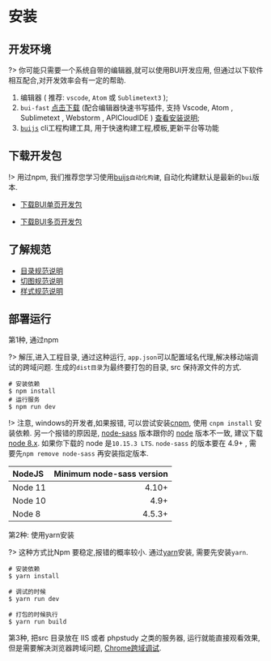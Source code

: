 # 安装

## 开发环境
?> 你可能只需要一个系统自带的编辑器,就可以使用BUI开发应用, 但通过以下软件相互配合,对开发效率会有一定的帮助.

1. 编辑器 ( 推荐: `vscode`, `Atom` 或 `Sublimetext3` );
2. `bui-fast` [点击下载](https://github.com/imouou/BUI-Fast-Snippets/releases) (配合编辑器快速书写插件, 支持 Vscode, Atom , Sublimetext , Webstorm , APICloudIDE ) [查看安装说明](tools/buifast.md);
3. [`buijs`](tools/buijs) cli工程构建工具, 用于快速构建工程,模板,更新平台等功能

## 下载开发包

!> 用过npm, 我们推荐您学习使用[buijs](tools/buijs.md)`自动化构建`, 自动化构建默认是最新的`bui`版本.

- [下载BUI单页开发包](http://www.easybui.com/downloads/source/bui/bui_router_dev_latest.zip)

- [下载BUI多页开发包](http://www.easybui.com/downloads/source/bui/bui_dev_latest.zip)

## 了解规范

- [目录规范说明](ui/standard.md)
- [切图规范说明](ui/cutimage.md)
- [样式规范说明](ui/style.md)

## 部署运行

第1种, 通过npm

?> 解压,进入工程目录, 通过这种运行, `app.json`可以配置域名代理,解决移动端调试的跨域问题. 生成的`dist目录`为最终要打包的目录, src 保持源文件的方式.

```
# 安装依赖
$ npm install
# 运行服务
$ npm run dev
```

!> 注意, windows的开发者,如果报错, 可以尝试安装[cnpm](https://npm.taobao.org/), 使用 `cnpm install` 安装依赖.
另一个报错的原因是, [node-sass](https://github.com/sass/node-sass) 版本跟你的 [node](https://nodejs.org/en/) 版本不一致, 建议下载[node 8.x](https://nodejs.org/dist/v8.15.1/). 如果你下载的 node 是`10.15.3 LTS`. `node-sass` 的版本要在 4.9+ , 需要先`npm remove node-sass` 再安装指定版本.

| **NodeJS**             | **Minimum node-sass version**    |
|:--------------------|---------------:|
| Node 11  |4.10+      |
| Node 10  |4.9+      |
| Node 8  |4.5.3+      |


第2种: 使用yarn安装

?> 这种方式比Npm 要稳定,报错的概率较小. 通过[yarn](https://yarnpkg.com/lang/zh-hans/docs/install/)安装, 需要先安装`yarn`.

```
# 安装依赖
$ yarn install

# 调试的时候
$ yarn run dev

# 打包的时候执行
$ yarn run build
```

第3种, 把src 目录放在 IIS 或者 phpstudy 之类的服务器, 运行就能直接观看效果, 但是需要解决浏览器跨域问题, [Chrome跨域调试](chapter1/debug.md).
